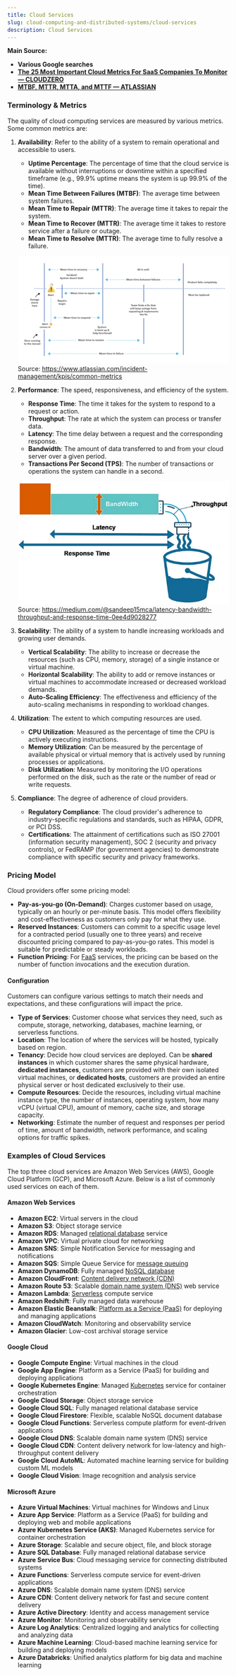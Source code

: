 ```yaml
---
title: Cloud Services
slug: cloud-computing-and-distributed-systems/cloud-services
description: Cloud Services
---
```


**Main Source:**

- **Various Google searches**
- **[The 25 Most Important Cloud Metrics For SaaS Companies To Monitor — CLOUDZERO](https://www.cloudzero.com/blog/cloud-metrics/)**
- **[MTBF, MTTR, MTTA, and MTTF — ATLASSIAN](https://www.atlassian.com/incident-management/kpis/common-metrics)**

### Terminology & Metrics

The quality of cloud computing services are measured by various metrics. Some common metrics are:

1. **Availability**: Refer to the ability of a system to remain operational and accessible to users.

   - **Uptime Percentage**: The percentage of time that the cloud service is available without interruptions or downtime within a specified timeframe (e.g., 99.9% uptime means the system is up 99.9% of the time).
   - **Mean Time Between Failures (MTBF)**: The average time between system failures.
   - **Mean Time to Repair (MTTR)**: The average time it takes to repair the system.
   - **Mean Time to Recover (MTTR)**: The average time it takes to restore service after a failure or outage.
   - **Mean Time to Resolve (MTTR)**: The average time to fully resolve a failure.

   ![Availability diagram](./availability.png)  
   Source: https://www.atlassian.com/incident-management/kpis/common-metrics

2. **Performance**: The speed, responsiveness, and efficiency of the system.

   - **Response Time**: The time it takes for the system to respond to a request or action.
   - **Throughput**: The rate at which the system can process or transfer data.
   - **Latency**: The time delay between a request and the corresponding response.
   - **Bandwidth**: The amount of data transferred to and from your cloud server over a given period.
   - **Transactions Per Second (TPS)**: The number of transactions or operations the system can handle in a second.

   ![Performance diagram with analogy](./performance.png)  
   Source: https://medium.com/@sandeep15mca/latency-bandwidth-throughput-and-response-time-0ee4d9028277

3. **Scalability**: The ability of a system to handle increasing workloads and growing user demands.

   - **Vertical Scalability**: The ability to increase or decrease the resources (such as CPU, memory, storage) of a single instance or virtual machine.
   - **Horizontal Scalability**: The ability to add or remove instances or virtual machines to accommodate increased or decreased workload demands.
   - **Auto-Scaling Efficiency**: The effectiveness and efficiency of the auto-scaling mechanisms in responding to workload changes.

4. **Utilization**: The extent to which computing resources are used.

   - **CPU Utilization**: Measured as the percentage of time the CPU is actively executing instructions.
   - **Memory Utilization**: Can be measured by the percentage of available physical or virtual memory that is actively used by running processes or applications.
   - **Disk Utilization**: Measured by monitoring the I/O operations performed on the disk, such as the rate or the number of read or write requests.

5. **Compliance**: The degree of adherence of cloud providers.

   - **Regulatory Compliance**: The cloud provider's adherence to industry-specific regulations and standards, such as HIPAA, GDPR, or PCI DSS.
   - **Certifications**: The attainment of certifications such as ISO 27001 (information security management), SOC 2 (security and privacy controls), or FedRAMP (for government agencies) to demonstrate compliance with specific security and privacy frameworks.

### Pricing Model

Cloud providers offer some pricing model:

- **Pay-as-you-go (On-Demand)**: Charges customer based on usage, typically on an hourly or per-minute basis. This model offers flexibility and cost-effectiveness as customers only pay for what they use.
- **Reserved Instances**: Customers can commit to a specific usage level for a contracted period (usually one to three years) and receive discounted pricing compared to pay-as-you-go rates. This model is suitable for predictable or steady workloads.
- **Function Pricing**: For [FaaS](/cloud-computing-and-distributed-systems/cloud-models#more-models) services, the pricing can be based on the number of function invocations and the execution duration.

#### Configuration

Customers can configure various settings to match their needs and expectations, and these configurations will impact the price.

- **Type of Services**: Customer choose what services they need, such as compute, storage, networking, databases, machine learning, or serverless functions.
- **Location**: The location of where the services will be hosted, typically based on region.
- **Tenancy**: Decide how cloud services are deployed. Can be **shared instances** in which customer shares the same physical hardware, **dedicated instances**, customers are provided with their own isolated virtual machines, or **dedicated hosts**, customers are provided an entire physical server or host dedicated exclusively to their use.
- **Compute Resources**: Decide the resources, including virtual machine instance type, the number of instances, operating system, how many vCPU (virtual CPU), amount of memory, cache size, and storage capacity.
- **Networking**: Estimate the number of request and responses per period of time, amount of bandwidth, network performance, and scaling options for traffic spikes.

### Examples of Cloud Services

The top three cloud services are Amazon Web Services (AWS), Google Cloud Platform (GCP), and Microsoft Azure. Below is a list of commonly used services on each of them.

#### Amazon Web Services

- **Amazon EC2**: Virtual servers in the cloud
- **Amazon S3**: Object storage service
- **Amazon RDS**: Managed [relational database](/cs-notes/database-system/relational-data) service
- **Amazon VPC**: Virtual private cloud for networking
- **Amazon SNS**: Simple Notification Service for messaging and notifications
- **Amazon SQS**: Simple Queue Service for [message queuing](/cs-notes/backend-system/message-broker)
- **Amazon DynamoDB**: Fully managed [NoSQL database](/cs-notes/database-system/nosql)
- **Amazon CloudFront**: [Content delivery network (CDN)](/cs-notes/software-engineering/system-design#cdn)
- **Amazon Route 53**: Scalable [domain name system (DNS)](/cs-notes/computer-networking/dns) web service
- **Amazon Lambda**: [Serverless](/cs-notes/backend-system/serverless) compute service
- **Amazon Redshift**: Fully managed data warehouse
- **Amazon Elastic Beanstalk**: [Platform as a Service (PaaS)](/cloud-computing-and-distributed-systems/cloud-models#common-models) for deploying and managing applications
- **Amazon CloudWatch**: Monitoring and observability service
- **Amazon Glacier**: Low-cost archival storage service

#### Google Cloud

- **Google Compute Engine**: Virtual machines in the cloud
- **Google App Engine**: Platform as a Service (PaaS) for building and deploying applications
- **Google Kubernetes Engine**: Managed [Kubernetes](/cloud-computing-and-distributed-systems/docker-and-kubernetes#kubernetes) service for container orchestration
- **Google Cloud Storage**: Object storage service
- **Google Cloud SQL**: Fully managed relational database service
- **Google Cloud Firestore**: Flexible, scalable NoSQL document database
- **Google Cloud Functions**: Serverless compute platform for event-driven applications
- **Google Cloud DNS**: Scalable domain name system (DNS) service
- **Google Cloud CDN**: Content delivery network for low-latency and high-throughput content delivery
- **Google Cloud AutoML**: Automated machine learning service for building custom ML models
- **Google Cloud Vision**: Image recognition and analysis service

#### Microsoft Azure

- **Azure Virtual Machines**: Virtual machines for Windows and Linux
- **Azure App Service**: Platform as a Service (PaaS) for building and deploying web and mobile applications
- **Azure Kubernetes Service (AKS)**: Managed Kubernetes service for container orchestration
- **Azure Storage**: Scalable and secure object, file, and block storage
- **Azure SQL Database**: Fully managed relational database service
- **Azure Service Bus**: Cloud messaging service for connecting distributed systems
- **Azure Functions**: Serverless compute service for event-driven applications
- **Azure DNS**: Scalable domain name system (DNS) service
- **Azure CDN**: Content delivery network for fast and secure content delivery
- **Azure Active Directory**: Identity and access management service
- **Azure Monitor**: Monitoring and observability service
- **Azure Log Analytics**: Centralized logging and analytics for collecting and analyzing data
- **Azure Machine Learning**: Cloud-based machine learning service for building and deploying models
- **Azure Databricks**: Unified analytics platform for big data and machine learning
